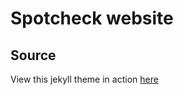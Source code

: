 Spotcheck website 
=========================

## Source
View this jekyll theme in action [here](https://jeromelachaud.com/freelancer-theme)

